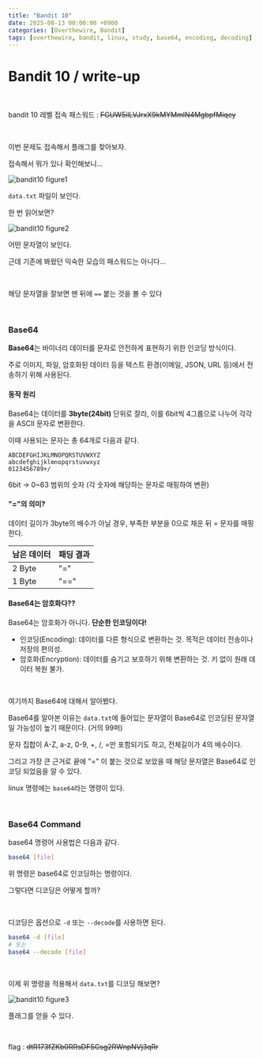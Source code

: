 ```yaml
---
title: "Bandit 10"
date: 2025-08-13 00:00:00 +0900
categories: [Overthewire, Bandit]
tags: [overthewire, bandit, linux, study, base64, encoding, decoding]
---
```


# Bandit 10 / write-up

<br>

bandit 10 레벨 접속 패스워드 : ~~FGUW5ilLVJrxX9kMYMmlN4MgbpfMiqey~~
    
<br>

이번 문제도 접속해서 플래그를 찾아보자.

접속해서 뭐가 있나 확인해보니…

![bandit10 figure1](/assets/img/bandit/2025-08-10-10-12-37.png)

`data.txt` 파일이 보인다.

한 번 읽어보면?

![bandit10 figure2](/assets/img/bandit/2025-08-10-10-13-42.png)

어떤 문자열이 보인다.

근데 기존에 봐왔던 익숙한 모습의 패스워드는 아니다...

<br>

해당 문자열을 잘보면 맨 뒤에 `==` 붙는 것을 볼 수 있다

<br>

### Base64

**Base64**는 바이너리 데이터를 문자로 안전하게 표현하기 위한 인코딩 방식이다.

주로 이미지, 파일, 암호화된 데이터 등을 텍스트 환경(이메일, JSON, URL 등)에서 전송하기 위해 사용된다.

#### 동작 원리

Base64는 데이터를 **3byte(24bit)** 단위로 잘라, 이를 6bit씩 4그룹으로 나누어 각각을 ASCII 문자로 변환한다.

이때 사용되는 문자는 총 64개로 다음과 같다.

```plaintext
ABCDEFGHIJKLMNOPQRSTUVWXYZ
abcdefghijklmnopqrstuvwxyz
0123456789+/
```

6bit -> 0~63 범위의 숫자 (각 숫자에 해당하는 문자로 매핑하여 변환)

#### "="의 의미?

데이터 길이가 3byte의 배수가 아닐 경우, 부족한 부분을 0으로 채운 뒤 = 문자를 매핑한다.

| 남은 데이터 | 패딩 결과 |
|--------|------|
| 2 Byte | "=" |
| 1 Byte | "==" |

#### Base64는 암호화다??

Base64는 암호화가 아니다. **단순한 인코딩이다!**

- 인코딩(Encoding): 데이터를 다른 형식으로 변환하는 것. 목적은 데이터 전송이나 저장의 편의성.
- 암호화(Encryption): 데이터를 숨기고 보호하기 위해 변환하는 것. 키 없이 원래 데이터 복원 불가.

<br>

여기까지 Base64에 대해서 알아봤다.

Base64를 알아본 이유는 `data.txt`에 들어있는 문자열이 Base64로 인코딩된 문자열일 가능성이 높기 때문이다. (거의 99퍼)

문자 집합이 A-Z, a-z, 0-9, +, /, =만 포함되기도 하고, 전체길이가 4의 배수이다.

그리고 가장 큰 근거로 끝에 "=" 이 붙는 것으로 보았을 때 해당 문자열은 Base64로 인코딩 되었음을 알 수 있다.

linux 명령에는 `base64`라는 명령이 있다.

<br>

### Base64 Command

base64 명령어 사용법은 다음과 같다.

```bash
base64 [file]
```

위 명령은 base64로 인코딩하는 명령이다.

그렇다면 디코딩은 어떻게 할까?

<br>

디코딩은 옵션으로 `-d` 또는 `--decode`를 사용하면 된다.

```bash
base64 -d [file]
# 또는
base64 --decode [file]
```

<br>

이제 위 명령을 적용해서 `data.txt`를 디코딩 해보면?

![bandit10 figure3](/assets/img/bandit/2025-08-10-10-17-21.png)

플래그를 얻을 수 있다.

<br>

flag : ~~dtR173fZKb0RRsDFSGsg2RWnpNVj3qRr~~

